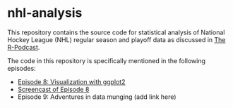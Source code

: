 nhl-analysis
==============

This repository contains the source code for statistical analysis of National Hockey League (NHL) regular season and playoff data as discussed in [The R-Podcast](http://www.r-podcast.org).  

The code in this repository is specifically mentioned in the following episodes:
 * [Episode 8: Visualization with ggplot2](http://www.r-podcast.org/the-r-podcast-episode-8-visualization-with-ggplot2/)
 * [Screencast of Episode 8](http://www.r-podcast.org/the-r-podcast-screencast-2-visualization-with-ggplot2/)
 * Episode 9: Adventures in data munging (add link here)